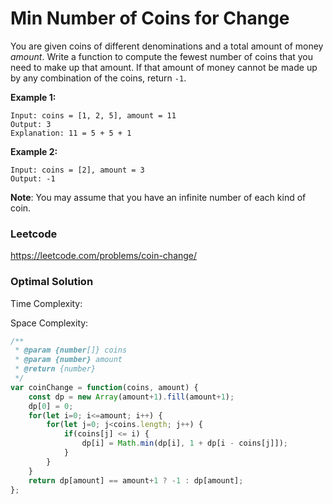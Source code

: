 # Min Number of Coins for Change

You are given coins of different denominations and a total amount of money *amount*. Write a function to compute the fewest number of coins that you need to make up that amount. If that amount of money cannot be made up by any combination of the coins, return `-1`.

**Example 1:**

```
Input: coins = [1, 2, 5], amount = 11
Output: 3 
Explanation: 11 = 5 + 5 + 1
```

**Example 2:**

```
Input: coins = [2], amount = 3
Output: -1
```

**Note**:
You may assume that you have an infinite number of each kind of coin.

### Leetcode

https://leetcode.com/problems/coin-change/

### Optimal Solution

Time Complexity:

Space Complexity:

```js
/**
 * @param {number[]} coins
 * @param {number} amount
 * @return {number}
 */
var coinChange = function(coins, amount) {
    const dp = new Array(amount+1).fill(amount+1);
    dp[0] = 0;
    for(let i=0; i<=amount; i++) {
        for(let j=0; j<coins.length; j++) {
            if(coins[j] <= i) {
                dp[i] = Math.min(dp[i], 1 + dp[i - coins[j]]);
            }
        }
    }
    return dp[amount] == amount+1 ? -1 : dp[amount];
};
```

